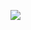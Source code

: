 ![](https://codebuild.us-east-1.amazonaws.com/badges?uuid=eyJlbmNyeXB0ZWREYXRhIjoiTS9rSXZFMUFuVXdHMXNFTjh1ZzYrQ0NtYjM2dVNVWmVlSDArdnVtcnNjMmt6YXJma2h3enE4M3cxSjBiNk83dTFUQWpEMUhCZTRDUElYdVVLOWFINW9jPSIsIml2UGFyYW1ldGVyU3BlYyI6IjFDMzh2aGhnejJ4Y3BMekEiLCJtYXRlcmlhbFNldFNlcmlhbCI6MX0%3D&branch=main)
